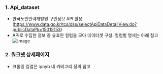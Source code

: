### 1. Api_dataset
- 한국노인인력개발원 구인정보 API 활용 (https://www.data.go.kr/tcs/dss/selectApiDataDetailView.do?publicDataPk=15015153)
- API로 수집한 정보 중 유효한 컬럼을 모아 데이터셋 구성. 컬럼별 명세는 아래 참고
![image](https://github.com/im-seni/DA_Together-Project-2/assets/103313849/352ceceb-0d54-4768-88c7-84887037c4df)

### 2. 워크넷 상세페이지 
- 크롤링 컬럼은 ipnyb 내 카테고리 정의 참고
